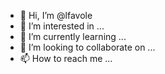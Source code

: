 - 👋 Hi, I’m @lfavole
- 👀 I’m interested in ...
- 🌱 I’m currently learning ...
- 💞️ I’m looking to collaborate on ...
- 📫 How to reach me ...

<!---
lfavole/lfavole is a ✨ special ✨ repository because its `README.md` (this file) appears on your GitHub profile.
You can click the Preview link to take a look at your changes.
--->

